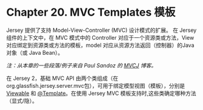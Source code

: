 Chapter 20. MVC Templates 模板
==============

Jersey 提供了支持 Model-View-Controller (MVC) 设计模式的扩展。 
在 Jersey 组件的上下文中，在 MVC 模式中的 Controller 对应于一个资源类或方法，View 对应绑定到资源类或方法的模板，model 对应从资源方法返回（控制器）的Java 对象（或 Java Bean）。

*注：从本章的一些段落/例子来自  Paul Sandoz 的 [MVCJ](https://blogs.oracle.com/sandoz/entry/mvcj) 博客。*

在 Jersey 2，基础 MVC API 由两个类组成（在 org.glassfish.jersey.server.mvc包），可用于绑定模型视图（模板），分别是  [Viewable](https://jersey.java.net/apidocs/2.16/jersey/org/glassfish/jersey/server/mvc/Viewable.html) 和 [@Template](https://jersey.java.net/apidocs/2.16/jersey/org/glassfish/jersey/server/mvc/Template.html)。在使用 Jersey MVC 模板支持时,这些类确定哪种方法（显式/隐）。